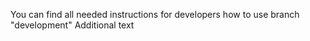 You can find all needed instructions for developers how to use branch "development"
Additional text
